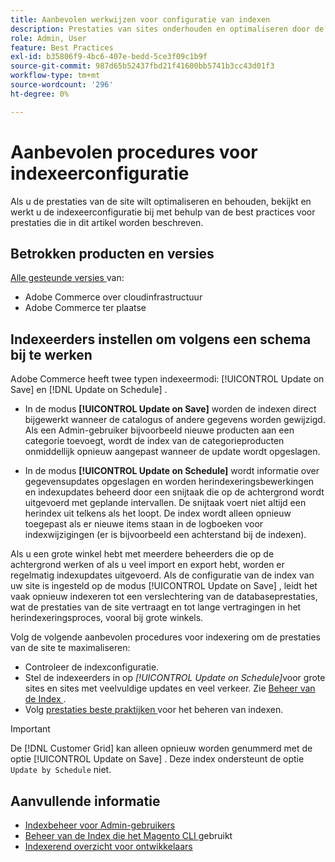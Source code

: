 ```yaml
---
title: Aanbevolen werkwijzen voor configuratie van indexen
description: Prestaties van sites onderhouden en optimaliseren door de best practices voor indexeerconfiguratie te volgen.
role: Admin, User
feature: Best Practices
exl-id: b35806f9-4bc6-407e-bedd-5ce3f09c1b9f
source-git-commit: 987d65b52437fbd21f41600bb5741b3cc43d01f3
workflow-type: tm+mt
source-wordcount: '296'
ht-degree: 0%

---
```


# Aanbevolen procedures voor indexeerconfiguratie

Als u de prestaties van de site wilt optimaliseren en behouden, bekijkt en werkt u de indexeerconfiguratie bij met behulp van de best practices voor prestaties die in dit artikel worden beschreven.

## Betrokken producten en versies

[ Alle gesteunde versies ](../../../release/versions.md) van:

- Adobe Commerce over cloudinfrastructuur
- Adobe Commerce ter plaatse

## Indexeerders instellen om volgens een schema bij te werken

Adobe Commerce heeft twee typen indexeermodi: [!UICONTROL Update on Save] en [!DNL Update on Schedule] .

- In de modus **[!UICONTROL Update on Save]** worden de indexen direct bijgewerkt wanneer de catalogus of andere gegevens worden gewijzigd. Als een Admin-gebruiker bijvoorbeeld nieuwe producten aan een categorie toevoegt, wordt de index van de categorieproducten onmiddellijk opnieuw aangepast wanneer de update wordt opgeslagen.

- In de modus **[!UICONTROL Update on Schedule]** wordt informatie over gegevensupdates opgeslagen en worden herindexeringsbewerkingen en indexupdates beheerd door een snijtaak die op de achtergrond wordt uitgevoerd met geplande intervallen. De snijtaak voert niet altijd een herindex uit telkens als het loopt. De index wordt alleen opnieuw toegepast als er nieuwe items staan in de logboeken voor indexwijzigingen (er is bijvoorbeeld een achterstand bij de indexen).

Als u een grote winkel hebt met meerdere beheerders die op de achtergrond werken of als u veel import en export hebt, worden er regelmatig indexupdates uitgevoerd. Als de configuratie van de index van uw site is ingesteld op de modus [!UICONTROL Update on Save] , leidt het vaak opnieuw indexeren tot een verslechtering van de databaseprestaties, wat de prestaties van de site vertraagt en tot lange vertragingen in het herindexeringsproces, vooral bij grote winkels.

Volg de volgende aanbevolen procedures voor indexering om de prestaties van de site te maximaliseren:

- Controleer de indexconfiguratie.
- Stel de indexeerders in op _[!UICONTROL Update on Schedule]_&#x200B;voor grote sites en sites met veelvuldige updates en veel verkeer. Zie [ Beheer van de Index ](https://experienceleague.adobe.com/en/docs/commerce-admin/systems/tools/index-management#change-the-index-mode).
- Volg [ prestaties beste praktijken ](../../../performance/configuration.md) voor het beheren van indexen.

>[!IMPORTANT]
>
>De [!DNL Customer Grid] kan alleen opnieuw worden genummerd met de optie [!UICONTROL Update on Save] . Deze index ondersteunt de optie `Update by Schedule` niet.

## Aanvullende informatie

- [Indexbeheer voor Admin-gebruikers](../../../configuration/cli/manage-indexers.md#configure-indexers)
- [ Beheer van de Index die het Magento CLI ](https://experienceleague.adobe.com/docs/commerce-operations/configuration-guide/cli/manage-indexers.html) gebruikt
- [ Indexerend overzicht voor ontwikkelaars ](https://developer.adobe.com/commerce/php/development/components/indexing/)
